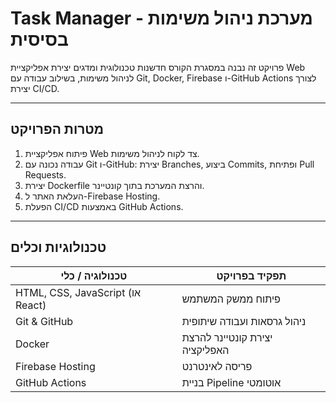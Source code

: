 # Task Manager - מערכת ניהול משימות בסיסית

פרויקט זה נבנה במסגרת הקורס חדשנות טכנולוגית ומדגים יצירת אפליקציית Web לניהול משימות, בשילוב עבודה עם Git, Docker, Firebase ו-GitHub Actions לצורך יצירת CI/CD.

---

## מטרות הפרויקט
1. פיתוח אפליקציית Web צד לקוח לניהול משימות.
2. עבודה נכונה עם Git ו-GitHub: יצירת Branches, ביצוע Commits, ופתיחת Pull Requests.
3. יצירת Dockerfile והרצת המערכת בתוך קונטיינר.
4. העלאת האתר ל-Firebase Hosting.
5. הפעלת CI/CD באמצעות GitHub Actions.

---

## טכנולוגיות וכלים
| טכנולוגיה / כלי | תפקיד בפרויקט |
|----------------|---------------|
| HTML, CSS, JavaScript (או React) | פיתוח ממשק המשתמש |
| Git & GitHub | ניהול גרסאות ועבודה שיתופית |
| Docker | יצירת קונטיינר להרצת האפליקציה |
| Firebase Hosting | פריסה לאינטרנט |
| GitHub Actions | בניית Pipeline אוטומטי |
